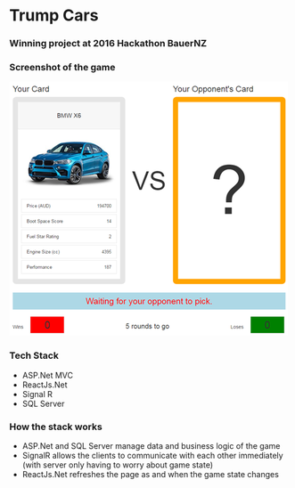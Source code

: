 # Trump Cars

### Winning project at 2016 Hackathon BauerNZ

### Screenshot of the game

![Trump Cars - Game Screenshot](https://raw.githubusercontent.com/sridharrreddy/TrumpCars/master/trump-car-preview.png)

### Tech Stack 
- ASP.Net MVC
- ReactJs.Net
- Signal R
- SQL Server

### How the stack works
- ASP.Net and SQL Server manage data and business logic of the game
- SignalR allows the clients to communicate with each other immediately (with server only having to worry about game state)
- ReactJs.Net refreshes the page as and when the game state changes
